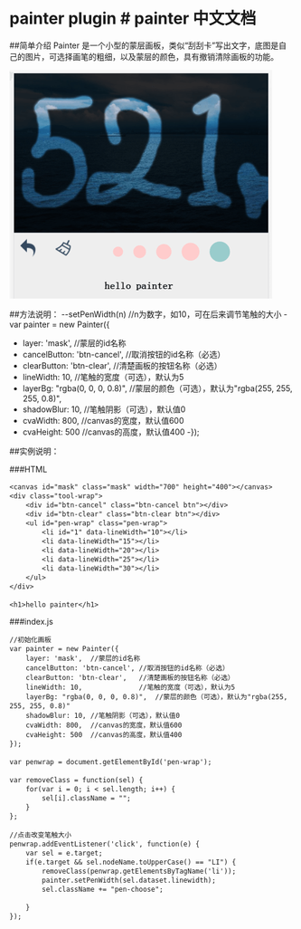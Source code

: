 # painter plugin # painter 中文文档
##简单介绍
Painter 是一个小型的蒙层画板，类似“刮刮卡”写出文字，底图是自己的图片，可选择画笔的粗细，以及蒙层的颜色，具有撤销清除画板的功能。

<img src="images/result.png">

##方法说明：
--setPenWidth(n)	//n为数字，如10，可在后来调节笔触的大小
-var painter = new Painter({
-	layer: 'mask',	//蒙层的id名称
-	cancelButton: 'btn-cancel',	//取消按钮的id名称（必选）
-	clearButton: 'btn-clear',	//清楚画板的按钮名称（必选）
-	lineWidth: 10,				//笔触的宽度（可选），默认为5
-	layerBg: "rgba(0, 0, 0, 0.8)",	//蒙层的颜色（可选），默认为"rgba(255, 255, 255, 0.8)",
-	shadowBlur: 10,	//笔触阴影（可选），默认值0
-	cvaWidth: 800,  //canvas的宽度，默认值600
-	cvaHeight: 500  //canvas的高度，默认值400
-});

##实例说明：

###HTML
```
<canvas id="mask" class="mask" width="700" height="400"></canvas>
<div class="tool-wrap">
	<div id="btn-cancel" class="btn-cancel btn"></div>
	<div id="btn-clear" class="btn-clear btn"></div>
	<ul id="pen-wrap" class="pen-wrap">
        <li id="1" data-lineWidth="10"></li>
        <li data-lineWidth="15"></li>
        <li data-lineWidth="20"></li>
        <li data-lineWidth="25"></li>
        <li data-lineWidth="30"></li>
    </ul>
</div>

<h1>hello painter</h1>
```

###index.js

```
//初始化画板
var painter = new Painter({
	layer: 'mask',	//蒙层的id名称
	cancelButton: 'btn-cancel',	//取消按钮的id名称（必选）
	clearButton: 'btn-clear',	//清楚画板的按钮名称（必选）
	lineWidth: 10,				//笔触的宽度（可选），默认为5
	layerBg: "rgba(0, 0, 0, 0.8)",	//蒙层的颜色（可选），默认为"rgba(255, 255, 255, 0.8)"
	shadowBlur: 10,	//笔触阴影（可选），默认值0
	cvaWidth: 800,  //canvas的宽度，默认值600
	cvaHeight: 500  //canvas的高度，默认值400
});

var penwrap = document.getElementById('pen-wrap');

var removeClass = function(sel) {
	for(var i = 0; i < sel.length; i++) {
		sel[i].className = "";
	}
};

//点击改变笔触大小
penwrap.addEventListener('click', function(e) {
	var sel = e.target;
	if(e.target && sel.nodeName.toUpperCase() == "LI") {
		removeClass(penwrap.getElementsByTagName('li'));
		painter.setPenWidth(sel.dataset.linewidth);
		sel.className += "pen-choose";

	}
});
```